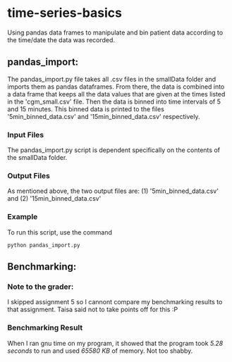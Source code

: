 # time-series-basics
Using pandas data frames to manipulate and bin patient data according to the time/date the data was recorded.

## pandas_import:
The pandas_import.py file takes all .csv files in the smallData folder and imports them as pandas dataframes.  From there, the data is combined into a data frame that keeps all the data values that are given at the times listed in the 'cgm_small.csv' file.  Then the data is binned into time intervals of 5 and 15 minutes.  This binned data is printed to the files '5min_binned_data.csv' and '15min_binned_data.csv' respectively.

### Input Files
The pandas_import.py script is dependent specifically on the contents of the smallData folder.

### Output Files
As mentioned above, the two output files are: (1) '5min_binned_data.csv' and (2) '15min_binned_data.csv'

### Example
To run this script, use the command
```
python pandas_import.py
```

## Benchmarking:
### Note to the grader:
I skipped assignment 5 so I cannont compare my benchmarking results to that assignment.  Taisa said not to take points off for this :P
### Benchmarking Result
When I ran gnu time on my program, it showed that the program took *5.28 seconds* to run and used *65580 KB* of memory.  Not too shabby.